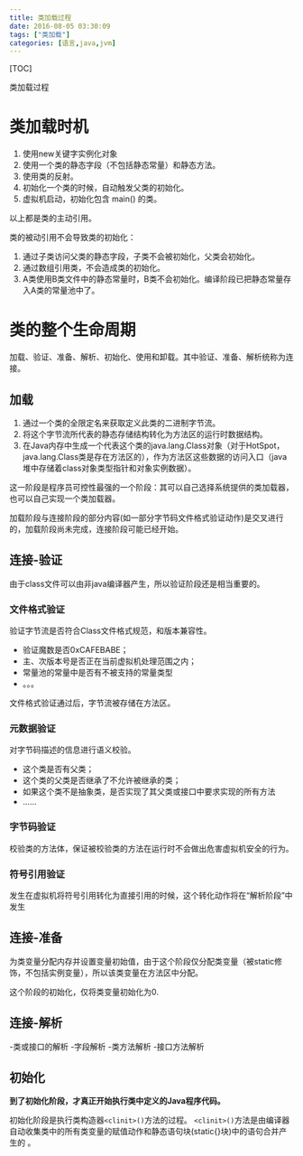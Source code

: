 ```yaml
---
title: 类加载过程
date: 2016-08-05 03:30:09
tags: ["类加载"]
categories: [语言,java,jvm]
---
```


[TOC]

类加载过程

<!--more-->

# 类加载时机

1. 使用new关键字实例化对象
2. 使用一个类的静态字段（不包括静态常量）和静态方法。
2. 使用类的反射。
3. 初始化一个类的时候，自动触发父类的初始化。
4. 虚拟机启动，初始化包含 main() 的类。

以上都是类的主动引用。

类的被动引用不会导致类的初始化：

1. 通过子类访问父类的静态字段，子类不会被初始化，父类会初始化。
2. 通过数组引用类，不会造成类的初始化。
3. A类使用B类文件中的静态常量时，B类不会初始化。编译阶段已把静态常量存入A类的常量池中了。

# 类的整个生命周期

加载、验证、准备、解析、初始化、使用和卸载。其中验证、准备、解析统称为连接。

## 加载

1. 通过一个类的全限定名来获取定义此类的二进制字节流。
2. 将这个字节流所代表的静态存储结构转化为方法区的运行时数据结构。
3. 在Java内存中生成一个代表这个类的java.lang.Class对象（对于HotSpot，java.lang.Class类是存在方法区的），作为方法区这些数据的访问入口（java堆中存储着class对象类型指针和对象实例数据）。

这一阶段是程序员可控性最强的一个阶段：其可以自己选择系统提供的类加载器，也可以自己实现一个类加载器。

加载阶段与连接阶段的部分内容(如一部分字节码文件格式验证动作)是交叉进行的，加载阶段尚未完成，连接阶段可能已经开始。

## 连接-验证

由于class文件可以由非java编译器产生，所以验证阶段还是相当重要的。

### 文件格式验证

验证字节流是否符合Class文件格式规范，和版本兼容性。

- 验证魔数是否0xCAFEBABE；
- 主、次版本号是否正在当前虚拟机处理范围之内；
- 常量池的常量中是否有不被支持的常量类型
- 。。。

文件格式验证通过后，字节流被存储在方法区。

### 元数据验证

对字节码描述的信息进行语义校验。

- 这个类是否有父类；
- 这个类的父类是否继承了不允许被继承的类；
- 如果这个类不是抽象类，是否实现了其父类或接口中要求实现的所有方法
- ……

### 字节码验证

校验类的方法体，保证被校验类的方法在运行时不会做出危害虚拟机安全的行为。

### 符号引用验证

发生在虚拟机将符号引用转化为直接引用的时候，这个转化动作将在“解析阶段”中发生

## 连接-准备

为类变量分配内存并设置变量初始值，由于这个阶段仅分配类变量（被static修饰，不包括实例变量），所以该类变量在方法区中分配。

这个阶段的初始化，仅将类变量初始化为0.

## 连接-解析

-类或接口的解析
-字段解析
-类方法解析
-接口方法解析

## 初始化

__到了初始化阶段，才真正开始执行类中定义的Java程序代码。__

初始化阶段是执行类构造器`<clinit>()`方法的过程。
`<clinit>()`方法是由编译器自动收集类中的所有类变量的赋值动作和静态语句块(static{}块)中的语句合并产生的 。


